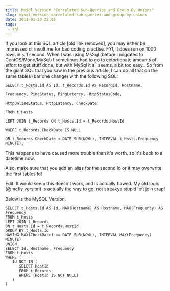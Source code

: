 ```yaml
---
title: MySql Version "Correlated Sub-Queries and Group By Unions"
slug: mysql-version-correlated-sub-queries-and-group-by-unions
date: 2011-01-20 22:05
tags: 
 - sql
---
```

If you look at this SQL article [old link removed], you may either be impressed or insult me for bad coding practise. FYI, it does run on 1000 rows in < 1 second. When I was using MsSql (before I migrated to CentOS/Mono/MySql) I sometimes had to go to extortionate amounts of effort to get stuff done, but with MySql it all seems, a bit too easy.. So from the giant SQL that you saw in the previous article, I can do all that on the same tables (bar one change) with the following SQL:

    SELECT t_Hosts.Id AS Id, t_Records.Id AS RecordId, Hostname, 
     
    Frequency, PingStatus, PingLatency, HttpStatusCode, 
     
    HttpOnlineStatus, HttpLatency, CheckDate
     
    FROM t_Hosts 
     
    LEFT JOIN t_Records ON t_Hosts.Id = t_Records.HostId
     
    WHERE t_Records.CheckDate IS NULL
     
    OR t_Records.CheckDate < DATE_SUB(NOW(), INTERVAL t_Hosts.Frequency MINUTE);

This happens to have caused more trouble than it's worth, so it's back to a datetime now.

Also, make sure that you add an alias for the second Id or it may overwrite the first tables Id!

Edit: It would seem this doesn't work, and is actually flawed. My old logic (@mcfly version) is actually the way to go, not streakys stupid left join crap!

Below is the MySQL Version.

    SELECT t_Hosts.Id AS Id, MAX(Hostname) AS Hostname, MAX(Frequency) AS Frequency
    FROM t_Hosts
    LEFT JOIN t_Records
    ON t_Hosts.Id = t_Records.HostId 
    GROUP BY t_Hosts.Id
    HAVING MAX(CheckDate) <= DATE_SUB(NOW(), INTERVAL MAX(Frequency) MINUTE)
    UNION
    SELECT Id, Hostname, Frequency
    FROM t_Hosts
    WHERE (
       Id NOT IN (
          SELECT HostId
          FROM t_Records
          WHERE (HostId IS NOT NULL)
       )
    )